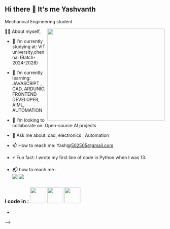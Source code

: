 ## Hi there 👋  It's me Yashvanth

Mechanical Engineering student 

<img align="right" width="370" height="290" src="https://www.mkgifs.com/wp-content/uploads/2023/05/Onigiri-Zoro-GIF.gif">

👨‍💻 About myself,
- 🔭 I’m currently studying at: VIT university,chennai (Batch-2024-2028)
- 🌱 I’m currently learning: JAVASCRIPT , CAD, ARDUNIO, FRONTEND DEVELOPER, AIML, AUTOMATION
- 👯 I’m looking to collaborate on: Open-source AI projects
- 💬 Ask me about: cad, electronics , Automation
- 📫 How to reach me: Yash@502505@gmail.com
- ⚡ Fun fact: I wrote my first line of code in Python when I was 13.

- 📬 how to reach me : <br  /> <img src="https://img.shields.io/badge/Gmail-D14836?style=for-the-badge&logo=gmail&logoColor=white" /> <img 
 src="https://img.shields.io/badge/LinkedIn-0077B5?style=for-the-badge&logo=linkedin&logoColor=white"/> 

### I code in : <img height ="50" width="50" src="https://img.icons8.com/?size=100&id=13441&format=png&color=000000"/> <img height ="50" width="50" src="https://icons8.com/icon/108784/javascript"/> <img height ="50" width="50" src="https://icons8.com/icon/vR6XrZzQr1CN/my-sql"/> 
 
-    
  
  

-->

